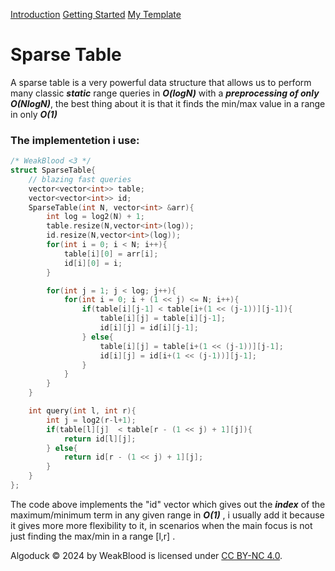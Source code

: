 <!DOCTYPE html>
<html lang = "en">
<head>
<meta charset="UTF-8">
<title>
Introduction to Data Structures
</title>
<META NAME="Description" CONTENT="Wanna see some algorithms ? You came to the right place. 
AlgoDuck is a project about competitive programming algorithms i'm doing on my own, why ? because i was bored, in fact 
this site does not contain any AD or Payment Program. Maybe once it becomes a quack level site then i will 
add donations, until then, enjoy this personal little mess <3 ">
<link rel="canonical" href="https://algoduck.it/">
<link rel="icon" href="/favicon.ico">
<link rel="icon" type="image/png" href="/favicon-96x96.png" sizes="96x96">
<link rel="icon" type="image/svg+xml" href="/favicon.svg">
<link rel="shortcut icon" href="/favicon.ico">
<link rel="apple-touch-icon" sizes="180x180" href="/apple-touch-icon.png">
<link rel="manifest" href="/site.webmanifest">
<link rel="stylesheet" href="/stylesheet/style.css">
<script src="/js/highlight.min.js"></script>
<script src="/js/highlightRightNav.js"></script>
</head>

<body>
<div id= "navbar">
</div>
<div class ="non-essential">
<div id="right-navbar">
<div id="space">
</div>

[Introduction](#warning-the-site-is-under-construction)
[Getting Started](#getting-started)
[My Template](#a-simple-template)

</div>
</div>
<div class="content">

# Sparse Table

A sparse table is a very powerful data structure that allows 
us to perform many classic ***static*** range queries in ***$O(logN)$*** 
with a ***preprocessing of only $O(N logN)$***, the best thing about it is that 
it finds the min/max value in a range in only  ***$O(1)$*** 


### The implementetion i use:

~~~cpp
/* WeakBlood <3 */
struct SparseTable{
    // blazing fast queries
    vector<vector<int>> table;
    vector<vector<int>> id;
    SparseTable(int N, vector<int> &arr){
        int log = log2(N) + 1;
        table.resize(N,vector<int>(log));
        id.resize(N,vector<int>(log));
        for(int i = 0; i < N; i++){
            table[i][0] = arr[i];
            id[i][0] = i;
        }

        for(int j = 1; j < log; j++){
            for(int i = 0; i + (1 << j) <= N; i++){
                if(table[i][j-1] < table[i+(1 << (j-1))][j-1]){
                    table[i][j] = table[i][j-1];
                    id[i][j] = id[i][j-1];
                } else{
                    table[i][j] = table[i+(1 << (j-1))][j-1];
                    id[i][j] = id[i+(1 << (j-1))][j-1];
                }
            }
        }
    }

    int query(int l, int r){
        int j = log2(r-l+1);
        if(table[l][j]  < table[r - (1 << j) + 1][j]){
            return id[l][j];
        } else{
            return id[r - (1 << j) + 1][j];
        }
    }
};

~~~

The code above implements the "id" vector which gives out the ***index*** of the maximum/minimum term
in any given range in ***$O(1)$*** , i usually add it because it gives more more flexibility to it, in scenarios when the main focus is not just finding
the max/min in a range [l,r] .

</div>

</body>
<footer>

Algoduck © 2024 by WeakBlood is licensed under <a href="https://creativecommons.org/licenses/by-nc/4.0/" target="_blank">CC BY-NC 4.0</a>.

</footer>
<script>hljs.initHighlightingOnLoad();</script>
</html>